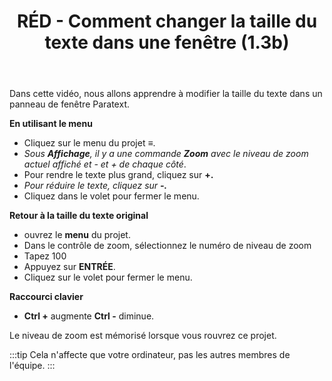 ﻿---
title:  RÉD - Comment changer la taille du texte dans une fenêtre (1.3b)
---

Dans cette vidéo, nous allons apprendre à modifier la taille du texte dans un panneau de fenêtre Paratext.

**En utilisant le menu**

-   Cliquez sur le menu du projet ≡.
   -  *Sous **Affichage**, il y a une commande **Zoom** avec le niveau de zoom actuel affiché et - et + de chaque côté*.
-   Pour rendre le texte plus grand, cliquez sur **+.**
   -  *Pour réduire le texte, cliquez sur **-.*** 
-   Cliquez dans le volet pour fermer le menu.

**Retour à la taille du texte original**

-   ouvrez le **menu** du projet.
-   Dans le contrôle de zoom, sélectionnez le numéro de niveau de zoom
-   Tapez 100
-   Appuyez sur **ENTRÉE**.
-   Cliquez sur le volet pour fermer le menu.

**Raccourci clavier**

-   **Ctrl +** augmente **Ctrl -** diminue.

Le niveau de zoom est mémorisé lorsque vous rouvrez ce projet.

:::tip
Cela n'affecte que votre ordinateur, pas les autres membres de l'équipe.
:::
